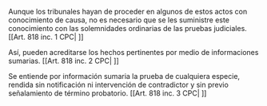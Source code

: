 Aunque los tribunales hayan de proceder en algunos de estos actos con conocimiento de causa, no es necesario que se les suministre este conocimiento con las solemnidades ordinarias de las pruebas judiciales. [[Art. 818 inc. 1 CPC| ]]

Así, pueden acreditarse los hechos pertinentes por medio de informaciones sumarias. [[Art. 818 inc. 2 CPC| ]]

Se entiende por información sumaria la prueba de cualquiera especie, rendida sin notificación ni intervención de contradictor y sin previo señalamiento de término probatorio. [[Art. 818 inc. 3 CPC| ]]